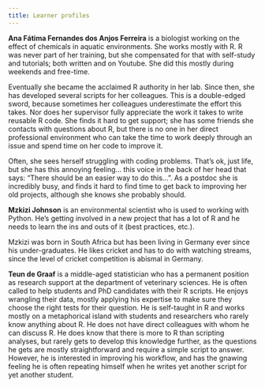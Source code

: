 ```yaml
---
title: Learner profiles
---
```


**Ana Fátima Fernandes dos Anjos Ferreira** is a biologist working on the effect of chemicals in aquatic environments.
She works mostly with R.
R was never part of her training, but she compensated for that with self-study and tutorials; both written and on Youtube.
She did this mostly during weekends and free-time.  

Eventually she became the acclaimed R authority in her lab.
Since then, she has developed several scripts for her colleagues.
This is a double-edged sword, because sometimes her colleagues underestimate the effort this takes.
Nor does her supervisor fully appreciate the work it takes to write reusable R code.
She finds it hard to get support; she has some friends she contacts with questions about R, but there is no one in her direct professional environment who can take the time to work deeply through an issue and spend time on her code to improve it.

Often, she sees herself struggling with coding problems.
That’s ok, just life, but she has this annoying feeling... this voice in the back of her head that says: “There should be an easier way to do this...”.
As a postdoc she is incredibly busy, and finds it hard to find time to get back to improving her old projects, although she knows she probably should.

**Mzkizi Johnson** is an environmental scientist who is used to working with Python.
He’s getting involved in a new project that has a lot of R and he needs to learn the ins and outs of it (best practices, etc.).

Mzkizi was born in South Africa but has been living in Germany ever since his under-graduates. He likes cricket and has to do with watching streams, since the level of cricket competition is abismal in Germany.

**Teun de Graaf** is a middle-aged statistician who has a permanent position as research support at the department of veterinary sciences.
He is often called to help students and PhD candidates with their R scripts.
He enjoys wrangling their data, mostly applying his expertise to make sure they choose the right tests for their question.
He is self-taught in R and works mostly on a metaphorical island with students and researchers who rarely know anything about R.
He does not have direct colleagues with whom he can discuss R.
He does know that there is more to R than scripting analyses, but rarely gets to develop this knowledge further, as the questions he gets are mostly straightforward and require a simple script to answer.
However, he is interested in improving his workflow, and has the gnawing feeling he is often repeating himself when he writes yet another script for yet another student.